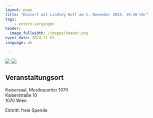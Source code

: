 ```yaml
---
layout: page
title: "Konzert mit Lindsey Huff am 1. November 2024, 19:30 Uhr"
tags:
    - extern-vergangen
header:
  image_fullwidth: /images/header.png
event_date: 2024-11-01
language: de

---
```


<img src="/images/extern/2024-11-01a.jpg"/>
<img src="/images/extern/2024-11-01b.jpg"/>

## Veranstaltungsort

Kaisersaal, Musikquartier 1070<br>
Kaiserstraße 10<br>
1070 Wien


Eintritt: freie Spende


<div
    data-service="googlemaps"
    data-id="!1m18!1m12!1m3!1d2867.2469861931804!2d16.338995612213925!3d48.197455571130256!2m3!1f0!2f0!3f0!3m2!1i1024!2i768!4f13.1!3m3!1m2!1s0x476d07f4dd4fffff%3A0xaedb9d1c457ccc46!2sKaiserstrasse%2010!5e1!3m2!1sen!2sat!4v1730217936760!5m2!1sen!2sat"
    data-autoscale
></div>


